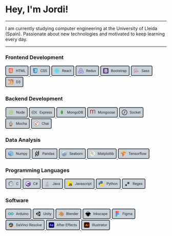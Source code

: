 # Hey, I'm Jordi!

---

I am currently studying computer engineering at the University of Lleida (Spain). Passionate about new technologies and motivated to keep learning every day.

---

### Frontend Development

<a href="https://html.com/" target="_blank"> 
<img src="./icons/html.svg" alt="html" height="32"/> 
</a>
<a href="https://developer.mozilla.org/es/docs/Web/CSS" target="_blank"> 
<img src="./icons/css.svg" alt="css" height="32"/> 
</a>
<a href="https://es.reactjs.org/" target="_blank"> 
<img src="./icons/react.svg" alt="react" height="32"/> 
</a>
<a href="https://es.redux.js.org/" target="_blank"> 
<img src="./icons/redux.svg" alt="redux" height="32"/> 
</a>
<a href="https://getbootstrap.com/" target="_blank"> 
<img src="./icons/bootstrap.svg" alt="bootstrap" height="32"/> 
</a>
<a href="https://sass-lang.com/" target="_blank"> 
<img src="./icons/sass.svg" alt="sass" height="32"/> 
</a>
<a href="https://d3js.org/" target="_blank"> 
<img src="./icons/d3.svg" alt="d3" height="32"/> 
</a>

### Backend Development

<a href="https://nodejs.org/es/" target="_blank"> 
<img src="./icons/node.svg" alt="node" height="32"/> 
</a>
<a href="http://expressjs.com/" target="_blank"> 
<img src="./icons/express.svg" alt="express" height="32"/> 
</a>
<a href="https://www.mongodb.com/es" target="_blank"> 
<img src="./icons/mongodb.svg" alt="mongodb" height="32"/> 
</a>
<a href="https://mongoosejs.com/" target="_blank"> 
<img src="./icons/mongoose.svg" alt="mongoose" height="32"/> 
</a>
<a href="https://socket.io/" target="_blank"> 
<img src="./icons/socket.svg" alt="socket" height="32"/> 
</a>
<a href="https://mochajs.org/" target="_blank"> 
<img src="./icons/mocha.svg" alt="mocha" height="32"/> 
</a>
<a href="https://www.chaijs.com/" target="_blank"> 
<img src="./icons/chai.svg" alt="chai" height="32"/> 
</a>

### Data Analysis

<a href="https://numpy.org/" target="_blank"> 
<img src="./icons/numpy.svg" alt="numpy" height="32"/> 
</a>
<a href="https://pandas.pydata.org/" target="_blank"> 
<img src="./icons/pandas.svg" alt="pandas" height="32"/> 
</a>
<a href="http://seaborn.pydata.org/" target="_blank"> 
<img src="./icons/seaborn.svg" alt="seaborn" height="32"/> 
</a>
<a href="https://matplotlib.org/" target="_blank"> 
<img src="./icons/matplotlib.svg" alt="matplotlib" height="32"/> 
</a>
<a href="https://www.tensorflow.org/" target="_blank"> 
<img src="./icons/tensorflow.svg" alt="tensorflow" height="32"/> 
</a>

### Programming Languages

<a href="https://docs.microsoft.com/en-us/cpp/c-language/?view=msvc-160" target="_blank"> 
<img src="./icons/c.svg" alt="c" height="32"/> 
</a>
<a href="https://docs.microsoft.com/en-us/dotnet/csharp/" target="_blank"> 
<img src="./icons/c_sharp.svg" alt="c#" height="32"/> 
</a>
<a href="https://www.java.com/es/" target="_blank"> 
<img src="./icons/java.svg" alt="java" height="32"/> 
</a>
<a href="https://developer.mozilla.org/es/docs/Web/JavaScript" target="_blank"> 
<img src="./icons/js.svg" alt="js" height="32"/> 
</a>
<a href="https://www.python.org/" target="_blank"> 
<img src="./icons/python.svg" alt="python" height="32"/> 
</a>
<a href="https://docs.microsoft.com/en-us/dotnet/standard/base-types/regular-expression-language-quick-reference" target="_blank"> 
<img src="./icons/regex.svg" alt="regex" height="32"/> 
</a>

### Software

<a href="https://www.arduino.cc/" target="_blank"> 
<img src="./icons/arduino.svg" alt="arduino" height="32"/> 
</a>
<a href="https://unity.com/es" target="_blank"> 
<img src="./icons/unity.svg" alt="unity" height="32"/> 
</a>
<a href="https://www.blender.org/" target="_blank"> 
<img src="./icons/blender.svg" alt="blender" height="32"/> 
</a>
<a href="https://inkscape.org/es/" target="_blank"> 
<img src="./icons/inkscape.svg" alt="inkscape" height="32"/> 
</a>
<a href="https://www.figma.com/" target="_blank"> 
<img src="./icons/figma.svg" alt="figma" height="32"/> 
</a>
<a href="https://www.blackmagicdesign.com/es/products/davinciresolve/" target="_blank"> 
<img src="./icons/davinci_resolve.svg" alt="davinci_resolve" height="32"/> 
</a>
<a href="https://www.adobe.com/es/products/aftereffects.html" target="_blank"> 
<img src="./icons/after_effects.svg" alt="after_effects" height="32"/> 
</a>
<a href="https://www.adobe.com/la/products/illustrator.html" target="_blank"> 
<img src="./icons/illustrator.svg" alt="illustrator" height="32"/> 
</a>
